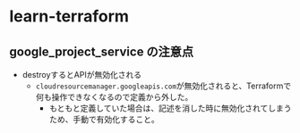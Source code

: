 # learn-terraform


## google_project_service の注意点
- destroyするとAPIが無効化される
  - `cloudresourcemanager.googleapis.com`が無効化されると、Terraformで何も操作できなくなるので定義から外した。
    - もともと定義していた場合は、記述を消した時に無効化されてしまうため、手動で有効化すること。